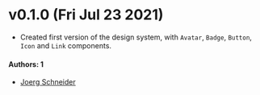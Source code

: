 # v0.1.0 (Fri Jul 23 2021)

- Created first version of the design system, with `Avatar`, `Badge`, `Button`, `Icon` and `Link` components.

#### Authors: 1

- [Joerg Schneider](https://github.com/byjs-dev)
